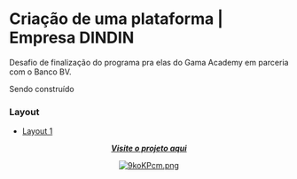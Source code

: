 # Criação de uma plataforma | Empresa DINDIN

Desafio de finalização do programa pra elas do Gama Academy em parceria com o Banco BV. </br>

Sendo construído</br>

### Layout
- [Layout 1](https://www.figma.com/file/fBQ1nm00ynNQPK9GBwyMBc/dindin?node-id=0%3A1)


<div align="center">
   
[***Visite o projeto aqui***](https://jessicakopps.github.io/desafio-pra-elas/)<br>

[![9koKPcm.png](https://i.imgur.com/9koKPcm.png)](https://imgur.com/9koKPcm)
</div>